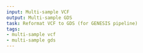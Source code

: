 ```yaml
---
input: Multi-sample VCF
output: Multi-sample GDS
task: Reformat VCF to GDS (for GENESIS pipeline)
tags:
- multi-sample vcf
- multi-sample gds
---
```

